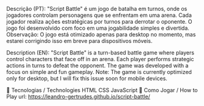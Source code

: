 Descrição (PT):
"Script Battle" é um jogo de batalha em turnos, onde os jogadores controlam personagens que se enfrentam em uma arena. Cada jogador realiza ações estratégicas por turnos para derrotar o oponente.
O jogo foi desenvolvido com foco em uma jogabilidade simples e divertida.
Observação: O jogo está otimizado apenas para desktop no momento, mas estarei corrigindo isso em breve para dispositivos móveis.

Description (EN):
"Script Battle" is a turn-based battle game where players control characters that face off in an arena. Each player performs strategic actions in turns to defeat the opponent.
The game was developed with a focus on simple and fun gameplay.
Note: The game is currently optimized only for desktop, but I will fix this issue soon for mobile devices.

🚀 Tecnologias / Technologies
HTML
CSS
JavaScript
🔧 Como Jogar / How to Play
url: https://leandro-gertrudes.github.io/script-battle/

